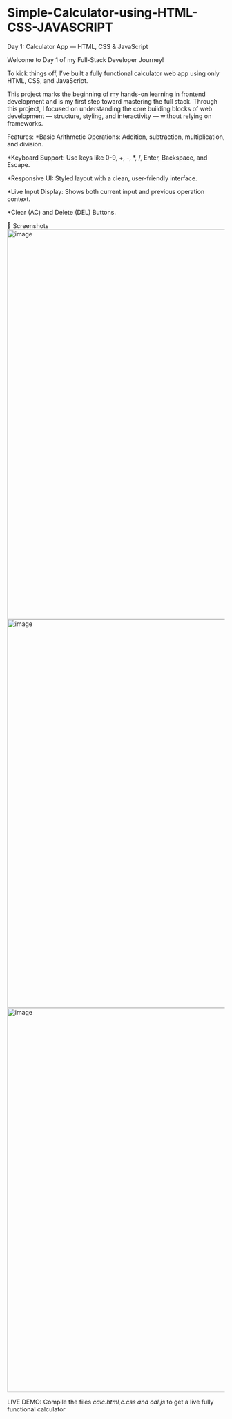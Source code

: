 # Simple-Calculator-using-HTML-CSS-JAVASCRIPT

 Day 1: Calculator App — HTML, CSS & JavaScript
 
Welcome to Day 1 of my Full-Stack Developer Journey!

To kick things off, I’ve built a fully functional calculator web app using only HTML, CSS, and  JavaScript.

This project marks the beginning of my hands-on learning in frontend development and is my first step toward mastering the full stack. Through this project, I focused on understanding the core building blocks of web development — structure, styling, and interactivity — without relying on frameworks.

Features:
*Basic Arithmetic Operations: Addition, subtraction, multiplication, and division.

*Keyboard Support: Use keys like 0-9, +, -, *, /, Enter, Backspace, and Escape.

*Responsive UI: Styled layout with a clean, user-friendly interface.

*Live Input Display: Shows both current input and previous operation context.

*Clear (AC) and Delete (DEL) Buttons.

📸 Screenshots
<img width="1902" height="903" alt="image" src="https://github.com/user-attachments/assets/c94f01d7-886e-4339-ac06-716fbf86a729" />
<img width="1903" height="900" alt="image" src="https://github.com/user-attachments/assets/0bb7f758-009d-4d33-a06a-a34d14aed70d" />
<img width="1902" height="890" alt="image" src="https://github.com/user-attachments/assets/b47ff9e3-886d-4184-8fc6-cb5c71157eb9" />

LIVE DEMO:
Compile the files *calc.html,c.css and cal.js*  to get a live fully functional calculator




